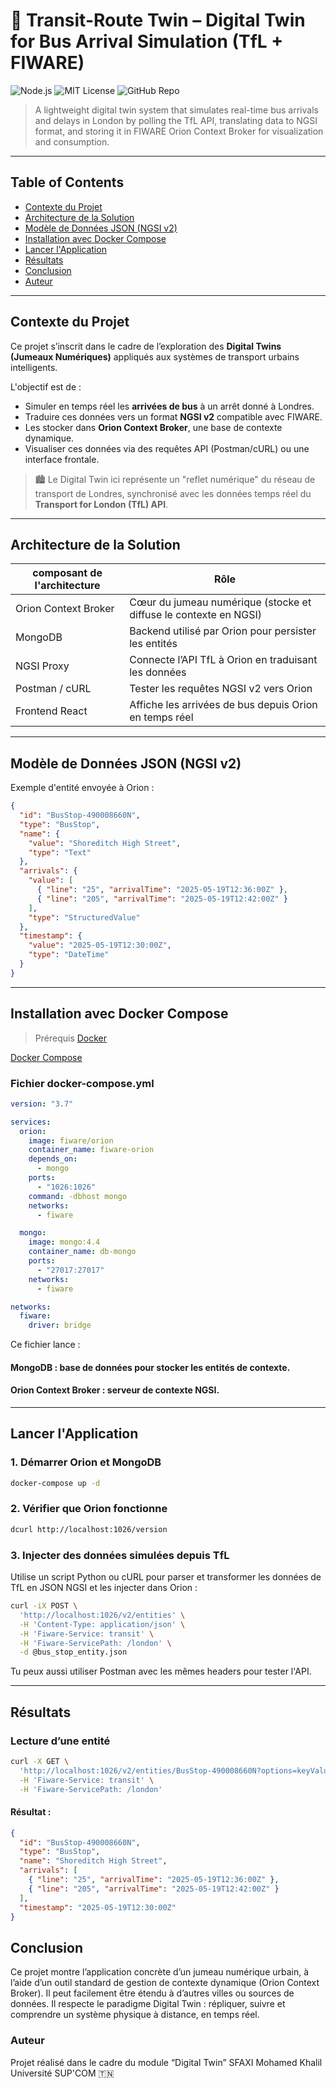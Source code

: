 # 🚌 Transit-Route Twin – Digital Twin for Bus Arrival Simulation (TfL + FIWARE)

![Node.js](https://img.shields.io/badge/Node.js-12.x-brightgreen)
![MIT License](https://img.shields.io/badge/License-MIT-blue)
![GitHub Repo](https://img.shields.io/badge/Repo-GitHub-blue)

> A lightweight digital twin system that simulates real-time bus arrivals and delays in London by polling the TfL API, translating data to NGSI format, and storing it in FIWARE Orion Context Broker for visualization and consumption.
---
## Table of Contents

- [Contexte du Projet](#contexte-du-projet)
- [Architecture de la Solution](#architecture-de-la-Solution)
- [Modèle de Données JSON (NGSI v2)](#modèle-de-données-json-ngsi-v2)
- [Installation avec Docker Compose](#installation-avec-docker-compose)
- [Lancer l'Application](#Lancer-lapplication)
- [Résultats](#résultats)
- [Conclusion](#conclusion)
- [Auteur](#Auteur)

---
## Contexte du Projet

Ce projet s’inscrit dans le cadre de l’exploration des **Digital Twins (Jumeaux Numériques)** appliqués aux systèmes de transport urbains intelligents.

L'objectif est de :
- Simuler en temps réel les **arrivées de bus** à un arrêt donné à Londres.
- Traduire ces données vers un format **NGSI v2** compatible avec FIWARE.
- Les stocker dans **Orion Context Broker**, une base de contexte dynamique.
- Visualiser ces données via des requêtes API (Postman/cURL) ou une interface frontale.

> 🏙️ Le Digital Twin ici représente un "reflet numérique" du réseau de transport de Londres, synchronisé avec les données temps réel du **Transport for London (TfL) API**.

---

## Architecture de la Solution


| composant de l'architecture        |Rôle                                                               |
|------------------------------------|-------------------------------------------------------------------|
| Orion Context Broker               | Cœur du jumeau numérique (stocke et diffuse le contexte en NGSI)  |
| MongoDB                            | Backend utilisé par Orion pour persister les entités              |
|NGSI Proxy                          | Connecte l’API TfL à Orion en traduisant les données              | 
|Postman / cURL                      | Tester les requêtes NGSI v2 vers Orion                            | 
|Frontend React                      | 	Affiche les arrivées de bus depuis Orion en temps réel           | 

---

## Modèle de Données JSON (NGSI v2)

Exemple d'entité envoyée à Orion :

```json
{
  "id": "BusStop-490008660N",
  "type": "BusStop",
  "name": {
    "value": "Shoreditch High Street",
    "type": "Text"
  },
  "arrivals": {
    "value": [
      { "line": "25", "arrivalTime": "2025-05-19T12:36:00Z" },
      { "line": "205", "arrivalTime": "2025-05-19T12:42:00Z" }
    ],
    "type": "StructuredValue"
  },
  "timestamp": {
    "value": "2025-05-19T12:30:00Z",
    "type": "DateTime"
  }
}
```
---
## Installation avec Docker Compose 
> Prérequis
[Docker](https://docs.docker.com/get-docker/)

[Docker Compose](https://docs.docker.com/compose/install/)
### Fichier docker-compose.yml
```yaml
version: "3.7"

services:
  orion:
    image: fiware/orion
    container_name: fiware-orion
    depends_on:
      - mongo
    ports:
      - "1026:1026"
    command: -dbhost mongo
    networks:
      - fiware

  mongo:
    image: mongo:4.4
    container_name: db-mongo
    ports:
      - "27017:27017"
    networks:
      - fiware

networks:
  fiware:
    driver: bridge
```

Ce fichier lance :
#### MongoDB : base de données pour stocker les entités de contexte.
#### Orion Context Broker : serveur de contexte NGSI.
---
## Lancer l'Application
### 1. Démarrer Orion et MongoDB
```bash
docker-compose up -d
```
### 2. Vérifier que Orion fonctionne
```bash
dcurl http://localhost:1026/version
```
### 3. Injecter des données simulées depuis TfL
Utilise un script Python ou cURL pour parser et transformer les données de TfL en JSON NGSI et les injecter dans Orion :
```bash
curl -iX POST \
  'http://localhost:1026/v2/entities' \
  -H 'Content-Type: application/json' \
  -H 'Fiware-Service: transit' \
  -H 'Fiware-ServicePath: /london' \
  -d @bus_stop_entity.json
```
Tu peux aussi utiliser Postman avec les mêmes headers pour tester l'API.

---
## Résultats 
###  Lecture d’une entité
```bash
curl -X GET \
  'http://localhost:1026/v2/entities/BusStop-490008660N?options=keyValues' \
  -H 'Fiware-Service: transit' \
  -H 'Fiware-ServicePath: /london'
```
#### Résultat :
```json
{
  "id": "BusStop-490008660N",
  "type": "BusStop",
  "name": "Shoreditch High Street",
  "arrivals": [
    { "line": "25", "arrivalTime": "2025-05-19T12:36:00Z" },
    { "line": "205", "arrivalTime": "2025-05-19T12:42:00Z" }
  ],
  "timestamp": "2025-05-19T12:30:00Z"
}
```
## Conclusion
Ce projet montre l’application concrète d’un jumeau numérique urbain, à l’aide d’un outil standard de gestion de contexte dynamique (Orion Context Broker). Il peut facilement être étendu à d’autres villes ou sources de données. Il respecte le paradigme Digital Twin : répliquer, suivre et comprendre un système physique à distance, en temps réel.

### Auteur
Projet réalisé dans le cadre du module “Digital Twin” 
SFAXI Mohamed Khalil
Université SUP'COM 🇹🇳

